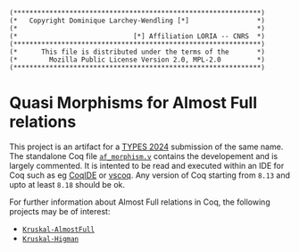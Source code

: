 ```
(**************************************************************)
(*   Copyright Dominique Larchey-Wendling [*]                 *)
(*                                                            *)
(*                             [*] Affiliation LORIA -- CNRS  *)
(**************************************************************)
(*      This file is distributed under the terms of the       *)
(*        Mozilla Public License Version 2.0, MPL-2.0         *)
(**************************************************************)
```

# Quasi Morphisms for Almost Full relations

This project is an artifact for a [TYPES 2024](https://types2024.itu.dk/Index.html) submission of the
same name. The standalone Coq file [`af_morphism.v`](af_morphism.v)
contains the developement and is largely commented. It is intented
to be read and executed within an IDE for Coq such 
as eg [CoqIDE](https://coq.inria.fr/download) or 
[vscoq](https://github.com/coq-community/vscoq). Any version
of Coq starting from `8.13` and upto at least `8.18` should
be ok.

For further information about Almost Full relations in Coq,
the following projects may be of interest:
- [`Kruskal-AlmostFull`](https://github.com/DmxLarchey/Kruskal-AlmostFull)
- [`Kruskal-Higman`](https://github.com/DmxLarchey/Kruskal-Higman)

